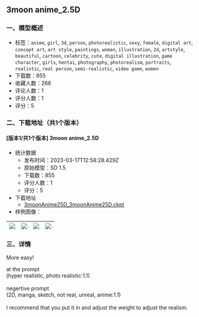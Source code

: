 ## 3moon anime_2.5D
### 一、模型概述

- 标签：`anime`, `girl`, `3d`, `person`, `photorealistic`, `sexy`, `female`, `digital art`, `concept art`, `art style`, `paintings`, `woman`, `illustration`, `2d`, `artstyle`, `beautiful`, `cartoon`, `celebrity`, `cute`, `digital illustration`, `game character`, `girls`, `hentai`, `photography`, `photorealism`, `portraits`, `realistic`, `real person`, `semi-realistic`, `video game`, `women`
- 下载数：855
- 收藏人数：266
- 评论人数：1
- 评分人数：1
- 评分：5

### 二、下载地址（共1个版本）

#### [版本1/共1个版本] 3moon anime_2.5D

- 统计数据
  - 发布时间：2023-03-17T12:58:28.429Z
  - 原始模型：SD 1.5
  - 下载数：855
  - 评分人数：1
  - 评分：5
- 下载地址
  - [3moonAnime25D_3moonAnime25D.ckpt](https://civitai.com/api/download/models/23580)
- 样例图像：

| <img src="https://image.civitai.com/xG1nkqKTMzGDvpLrqFT7WA/5e8a9abe-e09b-4588-1feb-b03c27a9e300/width=450/257960.jpeg" /> | <img src="https://image.civitai.com/xG1nkqKTMzGDvpLrqFT7WA/3ba709f0-0c99-4bdd-109d-cc1e1c211900/width=450/257924.jpeg" /> | <img src="https://image.civitai.com/xG1nkqKTMzGDvpLrqFT7WA/d48c1140-0c4d-4a6a-18d9-3a19a610ba00/width=450/257935.jpeg" /> | <img src="https://image.civitai.com/xG1nkqKTMzGDvpLrqFT7WA/88cf0987-14b6-484f-234d-4639acd90300/width=450/257959.jpeg" /> |
| ---- | ---- | ---- | ---- |


### 三、详情
<p>More easy!</p><p></p><p>at the prompt<br />(hyper realistic, photo realistic:1.1)<br /><br />negertive prompt<br />(2D, manga, sketch, not real, unreal, anime:1.1)<br /><br />I recommend that you put it in and adjust the weight to adjust the realism.</p>
